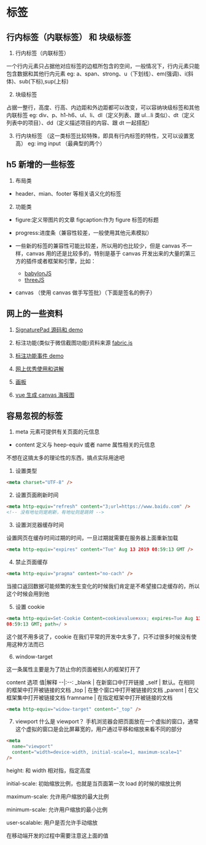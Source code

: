 # 标签

## 行内标签（内联标签） 和 块级标签

1. 行内标签（内联标签）

一个行内元素只占据他对应标签的边框所包含的空间，一般情况下，行内元素只能包含数据和其他行内元素
eg: a、span、strong、u（下划线）、em(强调)、i(斜体)、sub(下标),sup(上标)

2. 块级标签

占据一整行，高度、行高、内边距和外边距都可以改变，可以容纳块级标签和其他内联标签
eg: div、p、h1-h6、ul、li、dl（定义列表、跟 ul…li 类似）、dt（定义列表中的项目）、dd（定义描述项目的内容、跟 dt 一起搭配）

3. 行内块标签 （这一类标签比较特殊，即具有行内标签的特性，又可以设置宽高）
   eg: img input （最典型的两个）

## h5 新增的一些标签

1. 布局类

- header、mian、footer 等相关语义化的标签

2. 功能类

- figure:定义带图片的文章 figcaption:作为 figure 标签的标题

- progress:进度条（兼容性较差，一般使用其他元素模拟）

- 一些新的标签的兼容性可能比较差，所以用的也比较少，但是 canvas 不一样，canvas 用的还是比较多的，特别是基于 canvas 开发出来的大量的第三方的插件或者框架和引擎，比如：

  - [babylonJS](https://www.babylonjs.com/)
  - [threeJS](https://threejs.org/)

- canvas （使用 canvas 做手写签批）（下面是签名的例子）

<canvas-sign />

## 网上的一些资料

1. [SignaturePad 源码和 demo](https://codepen.io/theonelucas/pen/PjzYeg)

2. 标注功能(类似于微信截图功能)资料来源 [fabric.js](https://get.fabric.io/)

3. [标注功能事件 demo](http://fabricjs.com/events)

4. [网上优秀使用和讲解](https://blog.csdn.net/sufu1065/article/details/80116758)

5. [画板](https://vipstone.github.io/drawingboard/drawingboard/index.html)

6. [vue 生成 canvas 海报图](https://segmentfault.com/a/1190000019975772)

## 容易忽视的标签

1. meta 元素可提供有关页面的元信息

- content 定义与 heep-equiv 或者 name 属性相关的元信息

不想在这搞太多的理论性的东西，搞点实际用途吧

1. 设置类型

```html
<meta charset="UTF-8" />
```

2. 设置页面刷新时间

```html
<meta http-equiv="refresh" content="3;url=https://www.baidu.com" />
<!-- 没有地址则是刷新，有地址则是跳转 -->
```

3. 设置浏览器缓存时间

设置网页在缓存时间过期的时间，一旦过期就需要在服务器上面重新加载

```html
<meta http-equiv="expires" content="Tue" Aug 13 2019 08:59:13 GMT />
```

4. 禁止页面缓存

```html
<meta http-equiv="pragma" content="no-cach" />
```

当接口返回数据可能频繁的发生变化的时候我们肯定是不希望接口走缓存的，所以这个时候会用到他

5. 设置 cookie

```html
<meta http-equiv=Set-Cookie Content=cookievalue=xxx; expires=Tue Aug 13 2019
08:59:13 GMT; path=/ >
```

这个就不用多说了，cookie 在我们平常的开发中太多了，只不过很多时候没有使用这种方法而已

6. window-target

这一条属性主要是为了防止你的页面被别人的框架打开了

content 选项
值|解释
--|:--:
\_blank | 在新窗口中打开链接
\_self | 默认。在相同的框架中打开被链接的文档
\_top | 在整个窗口中打开被链接的文档
\_parent | 在父框架集中打开被链接文档
framname | 在指定框架中打开被链接的文档

```html
<meta http-equiv="widow-target" content="_top" />
```

7. viewport
   什么是 viewport？ 手机浏览器会把页面放在一个虚拟的窗口，通常这个虚拟的窗口是会比屏幕宽的，用户通过平移和缩放来看不同的部分

```html
<meta
  name="viewport"
  content="width=device-width, initial-scale=1, maximum-scale=1"
/>
```

height: 和 width 相对指，指定高度

initial-scale: 初始缩放比例，也就是当页面第一次 load 的时候的缩放比例

maximum-scale: 允许用户缩放的最大比例

minimum-scale: 允许用户缩放的最小比例

user-scalable: 用户是否允许手动缩放

在移动端开发的过程中需要注意这上面的值

<back-to-top />

<gitask />

